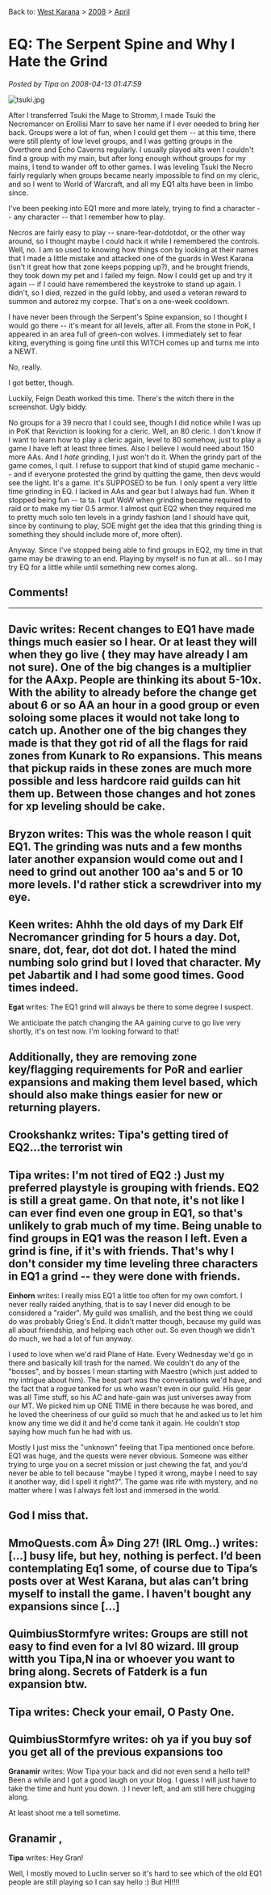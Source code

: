Back to: [West Karana](/posts/westkarana.md) > [2008](/posts/2008/westkarana.md) > [April](./westkarana.md)
# EQ: The Serpent Spine and Why I Hate the Grind

*Posted by Tipa on 2008-04-13 01:47:59*

![tsuki.jpg](../../../uploads/2008/04/tsuki.jpg)

After I transferred Tsuki the Mage to Stromm, I made Tsuki the Necromancer on Erollisi Marr to save her name if I ever needed to bring her back. Groups were a lot of fun, when I could get them -- at this time, there were still plenty of low level groups, and I was getting groups in the Overthere and Echo Caverns regularly. I usually played alts wen I couldn't find a group with my main, but after long enough without groups for my mains, I tend to wander off to other games. I was leveling Tsuki the Necro fairly regularly when groups became nearly impossible to find on my cleric, and so I went to World of Warcraft, and all my EQ1 alts have been in limbo since.

I've been peeking into EQ1 more and more lately, trying to find a character -- any character -- that I remember how to play.

Necros are fairly easy to play -- snare-fear-dotdotdot, or the other way around, so I thought maybe I could hack it while I remembered the controls. Well, no. I am so used to knowing how things con by looking at their names that I made a little mistake and attacked one of the guards in West Karana (isn't it great how that zone keeps popping up?), and he brought friends, they took down my pet and I failed my feign. Now I could get up and try it again -- if I could have remembered the keystroke to stand up again. I didn't, so I died, rezzed in the guild lobby, and used a veteran reward to summon and autorez my corpse. That's on a one-week cooldown.

I have never been through the Serpent's Spine expansion, so I thought I would go there -- it's meant for all levels, after all. From the stone in PoK, I appeared in an area full of green-con wolves. I immediately set to fear kiting, everything is going fine until this WITCH comes up and turns me into a NEWT.

No, really.

I got better, though. 

Luckily, Feign Death worked this time. There's the witch there in the screenshot. Ugly biddy.

No groups for a 39 necro that I could see, though I did notice while I was up in PoK that Reviction is looking for a cleric. Well, an 80 cleric. I don't know if I want to learn how to play a cleric again, level to 80 somehow, just to play a game I have left at least three times. Also I believe I would need about 150 more AAs. And I *hate* grinding, I just won't do it. When the grindy part of the game comes, I quit. I refuse to support that kind of stupid game mechanic -- and if everyone protested the grind by quitting the game, then devs would see the light. It's a game. It's SUPPOSED to be fun. I only spent a very little time grinding in EQ. I lacked in AAs and gear but I always had fun. When it stopped being fun -- ta ta. I quit WoW when grinding became required to raid or to make my tier 0.5 armor. I almost quit EQ2 when they required me to pretty much solo ten levels in a grindy fashion (and I should have quit, since by continuing to play, SOE might get the idea that this grinding thing is something they should include more of, more often).

Anyway. Since I've stopped being able to find groups in EQ2, my time in that game may be drawing to an end. Playing by myself is no fun at all... so I may try EQ for a little while until something new comes along.

## Comments!
---
**Davic** writes: Recent changes to EQ1 have made things much easier so I hear. Or at least they will when they go live ( they may have already I am not sure). One of the big changes is a multiplier for the AAxp. People are thinking its about 5-10x. With the ability to already before the change get about 6 or so AA an hour in a good group or even soloing some places it would not take long to catch up. Another one of the big changes they made is that they got rid of all the flags for raid zones from Kunark to Ro expansions. This means that pickup raids in these zones are much more possible and less hardcore raid guilds can hit them up. Between those changes and hot zones for xp leveling should be cake.
---
**Bryzon** writes: This was the whole reason I quit EQ1. The grinding was nuts and a few months later another expansion would come out and I need to grind out another 100 aa's and 5 or 10 more levels. I'd rather stick a screwdriver into my eye.
---
**Keen** writes: Ahhh the old days of my Dark Elf Necromancer grinding for 5 hours a day. Dot, snare, dot, fear, dot dot dot. I hated the mind numbing solo grind but I loved that character. My pet Jabartik and I had some good times. Good times indeed.
---
**Egat** writes: The EQ1 grind will always be there to some degree I suspect.

We anticipate the patch changing the AA gaining curve to go live very shortly, it's on test now. I'm looking forward to that!

Additionally, they are removing zone key/flagging requirements for PoR and earlier expansions and making them level based, which should also make things easier for new or returning players.
---
**Crookshankz** writes: Tipa's getting tired of EQ2...the terrorist win
---
**Tipa** writes: I'm not tired of EQ2 :) Just my preferred playstyle is grouping with friends. EQ2 is still a great game. On that note, it's not like I can ever find even one group in EQ1, so that's unlikely to grab much of my time. Being unable to find groups in EQ1 was the reason I left. Even a grind is fine, if it's with friends. That's why I don't consider my time leveling three characters in EQ1 a grind -- they were done with friends.
---
**Einhorn** writes: I really miss EQ1 a little too often for my own comfort. I never really raided anything, that is to say I never did enough to be considered a "raider". My guild was smallish, and the best thing we could do was probably Grieg's End. It didn't matter though, because my guild was all about friendship, and helping each other out. So even though we didn't do much, we had a lot of fun anyway.

I used to love when we'd raid Plane of Hate. Every Wednesday we'd go in there and basically kill trash for the named. We couldn't do any of the "bosses", and by bosses I mean starting with Maestro (which just added to my intrigue about him). The best part was the conversations we'd have, and the fact that a rogue tanked for us who wasn't even in our guild. His gear was all Time stuff, so his AC and hate-gain was just universes away from our MT. We picked him up ONE TIME in there because he was bored, and he loved the cheeriness of our guild so much that he and asked us to let him know any time we did it and he'd come tank it again. He couldn't stop saying how much fun he had with us.

Mostly I just miss the "unknown" feeling that Tipa mentioned once before. EQ1 was huge, and the quests were never obvious. Someone was either trying to urge you on a secret mission or just chewing the fat, and you'd never be able to tell because "maybe I typed it wrong, maybe I need to say it another way, did I spell it right?". The game was rife with mystery, and no matter where I was I always felt lost and immersed in the world.

God I miss that.
---
**MmoQuests.com Â» Ding 27! (IRL Omg..)** writes: [...] busy life, but hey, nothing is perfect. I’d been contemplating Eq1 some, of course due to Tipa’s posts over at West Karana, but alas can’t bring myself to install the game. I haven’t bought any expansions since [...]
---
**QuimbiusStormfyre** writes: Groups are still not easy to find even for a lvl 80 wizard. Ill group witth you Tipa,N ina or whoever you want to bring along. Secrets of Fatderk is a fun expansion btw.
---
**Tipa** writes: Check your email, O Pasty One.
---
**QuimbiusStormfyre** writes: oh ya if you buy sof you get all of the previous expansions too
---
**Granamir** writes: Wow Tipa your back and did not even send a hello tell?
Been a while and I got a good laugh on your blog.
I guess I will just have to take the time and hunt you down. :)
I never left, and am still here chugging along.

At least shoot me a tell sometime.

Granamir , 
---
**Tipa** writes: Hey Gran!

Well, I mostly moved to Luclin server so it's hard to see which of the old EQ1 people are still playing so I can say hello :) But HI!!!!
